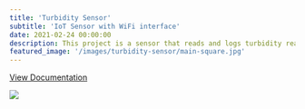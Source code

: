 ```yaml
---
title: 'Turbidity Sensor'
subtitle: 'IoT Sensor with WiFi interface'
date: 2021-02-24 00:00:00
description: This project is a sensor that reads and logs turbidity readings to an SD card. Logs can be downloaded over Wifi.
featured_image: '/images/turbidity-sensor/main-square.jpg'
---
```

<a href="https://docs.saphi.engineering/turbidity-sensor" class="button button--large">View Documentation</a>

![](/images/turbidity-sensor/main.jpg)

